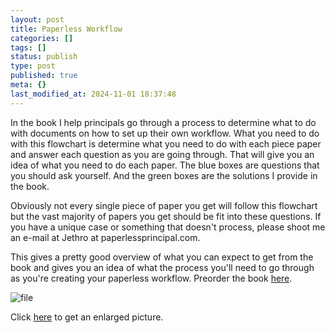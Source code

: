 ```yaml
---
layout: post
title: Paperless Workflow
categories: []
tags: []
status: publish
type: post
published: true
meta: {}
last_modified_at: 2024-11-01 18:37:48
---
```


In the book I help principals go through a process to determine what to do with documents on how to set up their own workflow. What you need to do with this flowchart is determine what you need to do with each piece paper and answer each question as you are going through. That will give you an idea of what you need to do each paper. The blue boxes are questions that you should ask yourself. And the green boxes are the solutions I provide in the book.

Obviously not every single piece of paper you get will follow this flowchart but the vast majority of papers you get should be fit into these questions. If you have a unique case or something that doesn't process, please shoot me an e-mail at Jethro at paperlessprincipal.com.

This gives a pretty good overview of what you can expect to get from the book and gives you an idea of what  the process you'll need to go through as you're creating your paperless workflow. Preorder the book 
[here](http://paperlessprincipal.com/preorder).
































































 

  
  
    
![file](/squarespace_images/content_v1_4fffa949e4b0b4590d67b4e7_1345046640108-H6X6M21HNTG1AZFLT0ID_file_)
  






Click 
[here](http://static.squarespace.com/static/4fffa949e4b0b4590d67b4e7/t/502bb29cc4aa7ecb517a2184/1345041052312/) to get an enlarged picture.​
